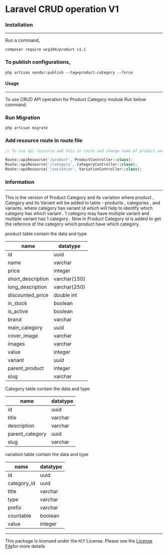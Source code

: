 Laravel CRUD operation V1
======



### Installation
-----

Run a command,

```
composer require wcg104/product v1.1
```
### To publish configurations,

```
php artisan vendor:publish --tag=product-category --force
```



#### Usage
-----
To use CRUD API operation for Product Category module Run below command.

### Run Migration
```
php artisan migrate
```
### Add resource route in route file
```php
// To use api resource add this in route and change name of product and category according to your requirement

Route::apiResource('/product', ProductController::class);
Route::apiResource('/category', CategoryController::class);
Route::apiResource('/variation', VariationController::class);

```


### Information
-----
This is the version of Product Category and its variation where product , Category and its Variant will be added to table - products , categories , and variants.
where category has variant id which will help to identify which category has which variant . 1 category may have multiple variant and multiple variant has 1 category . Now in Product Category id is added to get the refernce of the category which product have which category.

 product table contain the data and type 

 | name | datatype | 
| --------------- | --------------- | 
| id | uuid |
| name | varchar |
| price | integer | 
| short_description | varchar(150) | 
| long_description | varchar(250) | 
| discounted_price | double int  | 
| in_stock | boolean  | 
| is_active | boolean  | 
| brand | varchar  | 
| main_category | uuid  | 
| cover_image | varchar  | 
| images | varchar  | 
| value | integer  | 
| variant | uuid  | 
| parent_product | integer  | 
| slug | varchar  | 


 Category table contain the data and type 

 | name | datatype | 
| --------------- | --------------- | 
| id | uuid |
| title | varchar |
| description | varchar | 
| parent_category | uuid | 
| slug | varchar  | 

 variation table contain the data and type 

 | name | datatype | 
| --------------- | --------------- |
| id | uuid |
| category_id | uuid |
| title | varchar |
| type | varchar | 
| prefix | varchar | 
| countable | boolean | 
| value | integer | 

-----
This package is licensed under the `MIT` License. Please see the [License File](https://github.com/wcg104/product/blob/master/LICENSE)for more details